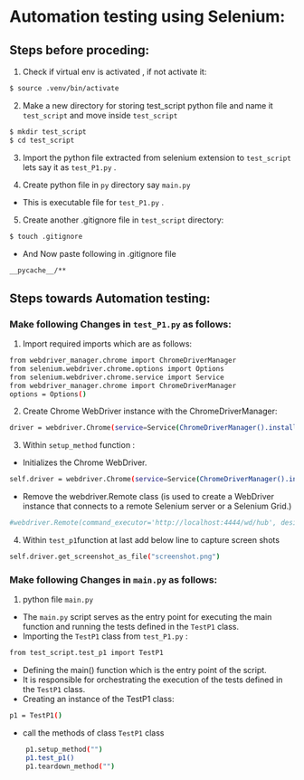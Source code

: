 # Automation testing using Selenium:


## Steps before proceding:

1. Check if virtual env is activated , if not activate it:
```bash
$ source .venv/bin/activate
```

2. Make a new directory for storing test_script python file and name it `test_script` and move inside `test_script` 

```bash
$ mkdir test_script
$ cd test_script
```

3. Import the python file extracted from selenium extension to `test_script` lets say it as `test_P1.py` .

4. Create python file in `py` directory say `main.py` 
-  This is executable file for  `test_P1.py` .

5. Create another  .gitignore file in `test_script` directory:

``` bash
$ touch .gitignore
```
* And  Now paste following in .gitignore file
```bash
__pycache__/**
```

## Steps towards Automation testing:
### Make following Changes in  `test_P1.py`  as follows:

1. Import required imports which are as follows:

```bash
from webdriver_manager.chrome import ChromeDriverManager
from selenium.webdriver.chrome.options import Options
from selenium.webdriver.chrome.service import Service
from webdriver_manager.chrome import ChromeDriverManager
options = Options()
```

2. Create Chrome WebDriver instance with the ChromeDriverManager:
```bash
driver = webdriver.Chrome(service=Service(ChromeDriverManager().install()), options=options)

```
3. Within `setup_method` function :

- Initializes the Chrome WebDriver.

```bash
self.driver = webdriver.Chrome(service=Service(ChromeDriverManager().install()), options=options)
```
- Remove the  webdriver.Remote class (is used to create a WebDriver instance that connects to a remote Selenium server or a Selenium Grid.)

```bash
#webdriver.Remote(command_executor='http://localhost:4444/wd/hub', desired_capabilities=DesiredCapabilities.CHROME)

```
4. Within `test_p1`function at last add below line to capture screen shots
```bash
self.driver.get_screenshot_as_file("screenshot.png")
```
### Make following Changes in  `main.py`  as follows:

1. python file `main.py`

- The `main.py` script serves as the entry point for executing the main function and running the tests defined in the `TestP1` class.
- Importing the `TestP1` class from `test_P1.py` :
```bash
from test_script.test_p1 import TestP1
```
- Defining the main() function which  is the entry point of the script.
-  It is responsible for orchestrating the execution of the tests defined in the `TestP1` class.
- Creating an instance of the TestP1 class:
```bash
p1 = TestP1()
```
- call the methods of class `TestP1` class
```bash
    p1.setup_method("")
    p1.test_p1()
    p1.teardown_method("")
```









